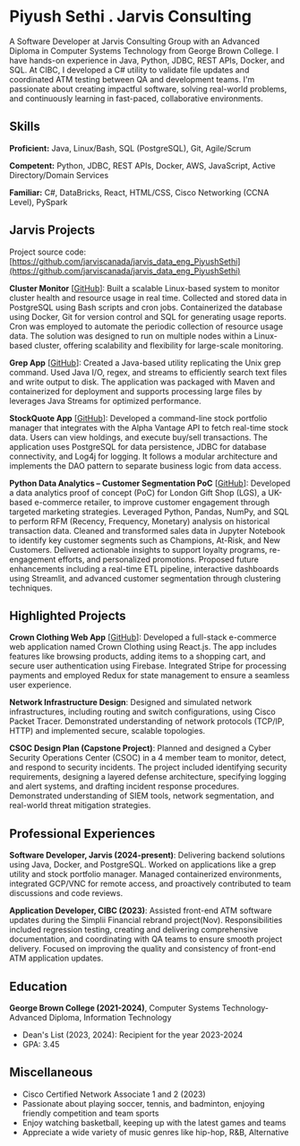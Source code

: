 # Piyush Sethi . Jarvis Consulting

A Software Developer at Jarvis Consulting Group with an Advanced Diploma in Computer Systems Technology from George Brown College. I have hands-on experience in Java, Python, JDBC, REST APIs, Docker, and SQL. At CIBC, I developed a C# utility to validate file updates and coordinated ATM testing between QA and development teams. I'm passionate about creating impactful software, solving real-world problems, and continuously learning in fast-paced, collaborative environments.


## Skills

**Proficient:** Java, Linux/Bash, SQL (PostgreSQL), Git, Agile/Scrum

**Competent:** Python, JDBC, REST APIs, Docker, AWS, JavaScript, Active Directory/Domain Services

**Familiar:** C#, DataBricks, React, HTML/CSS, Cisco Networking (CCNA Level), PySpark


## Jarvis Projects

Project source code: [https://github.com/jarviscanada/jarvis_data_eng_PiyushSethi](https://github.com/jarviscanada/jarvis_data_eng_PiyushSethi)


**Cluster Monitor** [[GitHub](https://github.com/jarviscanada/jarvis_data_eng_PiyushSethi/tree/master/linux_sql)]: Built a scalable Linux-based system to monitor cluster health and resource usage in real time. Collected and stored data in PostgreSQL using Bash scripts and cron jobs. Containerized the database using Docker, Git for version control and SQL for generating usage reports. Cron was employed to automate the periodic collection of resource usage data. The solution was designed to run on multiple nodes within a Linux-based cluster, offering scalability and flexibility for large-scale monitoring.

**Grep App** [[GitHub](https://github.com/jarviscanada/jarvis_data_eng_PiyushSethi/tree/master/core_java/grep)]: Created a Java-based utility replicating the Unix grep command. Used Java I/O, regex, and streams to efficiently search text files and write output to disk. The application was packaged with Maven and containerized for deployment and supports processing large files by leverages Java Streams for optimized performance.

**StockQuote App** [[GitHub](https://github.com/jarviscanada/jarvis_data_eng_PiyushSethi/tree/master/core_java/jdbc)]: Developed a command-line stock portfolio manager that integrates with the Alpha Vantage API to fetch real-time stock data. Users can view holdings, and execute buy/sell transactions. The application uses PostgreSQL for data persistence, JDBC for database connectivity, and Log4j for logging. It follows a modular architecture and implements the DAO pattern to separate business logic from data access.

**Python Data Analytics – Customer Segmentation PoC** [[GitHub](https://github.com/jarviscanada/jarvis_data_eng_PiyushSethi/tree/main/python_data_analytics)]: Developed a data analytics proof of concept (PoC) for London Gift Shop (LGS), a UK-based e-commerce retailer, to improve customer engagement through targeted marketing strategies. Leveraged Python, Pandas, NumPy, and SQL to perform RFM (Recency, Frequency, Monetary) analysis on historical transaction data. Cleaned and transformed sales data in Jupyter Notebook to identify key customer segments such as Champions, At-Risk, and New Customers. Delivered actionable insights to support loyalty programs, re-engagement efforts, and personalized promotions. Proposed future enhancements including a real-time ETL pipeline, interactive dashboards using Streamlit, and advanced customer segmentation through clustering techniques.


## Highlighted Projects
**Crown Clothing Web App** [[GitHub](https://github.com/Piyush-3350/crwn-clothing-v2)]: Developed a full-stack e-commerce web application named Crown Clothing using React.js. The app includes features like browsing products, adding items to a shopping cart, and secure user authentication using Firebase. Integrated Stripe for processing payments and employed Redux for state management to ensure a seamless user experience.

**Network Infrastructure Design**: Designed and simulated network infrastructures, including routing and switch configurations, using Cisco Packet Tracer. Demonstrated understanding of network protocols (TCP/IP, HTTP) and implemented secure, scalable topologies.

**CSOC Design Plan (Capstone Project)**: Planned and designed a Cyber Security Operations Center (CSOC) in a 4 member team to monitor, detect, and respond to security incidents. The project included identifying security requirements, designing a layered defense architecture, specifying logging and alert systems, and drafting incident response procedures. Demonstrated understanding of SIEM tools, network segmentation, and real-world threat mitigation strategies.


## Professional Experiences

**Software Developer, Jarvis (2024-present)**: Delivering backend solutions using Java, Docker, and PostgreSQL. Worked on applications like a grep utility and stock portfolio manager. Managed containerized environments, integrated GCP/VNC for remote access, and proactively contributed to team discussions and code reviews.

**Application Developer, CIBC (2023)**: Assisted front-end ATM software updates during the Simplii Financial rebrand project(Nov). Responsibilities included regression testing, creating and delivering comprehensive documentation, and coordinating with QA teams to ensure smooth project delivery. Focused on improving the quality and consistency of front-end ATM application updates.


## Education
**George Brown College (2021-2024)**, Computer Systems Technology- Advanced Diploma, Information Technology
- Dean's List (2023, 2024): Recipient for the year 2023-2024
- GPA: 3.45


## Miscellaneous
- Cisco Certified Network Associate 1 and 2 (2023)
- Passionate about playing soccer, tennis, and badminton, enjoying friendly competition and team sports
- Enjoy watching basketball, keeping up with the latest games and teams
- Appreciate a wide variety of music genres like hip-hop, R&B, Alternative
